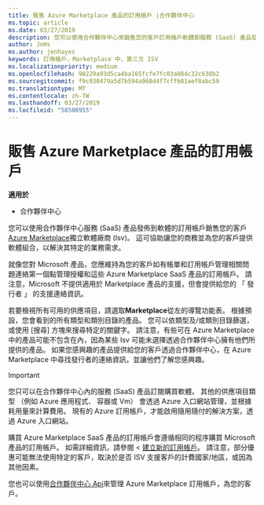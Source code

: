 ```yaml
---
title: 販售 Azure Marketplace 產品的訂用帳戶 |合作夥伴中心
ms.topic: article
ms.date: 03/27/2019
description: 您可以使用合作夥伴中心來銷售您的客戶訂用帳戶軟體即服務 (SaaS) 產品發佈至 Azure Marketplace，獨立軟體廠商 (Isv)。
author: JnHs
ms.author: jenhayes
keywords: 訂用帳戶，Marketplace 中，第三方 ISV
ms.localizationpriority: medium
ms.openlocfilehash: 98229a93d5ca4ba165fcfe7fc03a084c32c630b2
ms.sourcegitcommit: f9c930479a5d7b594a968d4f7cffb81aef8abc59
ms.translationtype: MT
ms.contentlocale: zh-TW
ms.lasthandoff: 03/27/2019
ms.locfileid: "58508955"
---
```

# <a name="sell-subscriptions-to-azure-marketplace-products"></a>販售 Azure Marketplace 產品的訂用帳戶

**適用於**

-  合作夥伴中心


您可以使用合作夥伴中心服務 (SaaS) 產品發佈到軟體的訂用帳戶銷售您的客戶[Azure Marketplace](https://azuremarketplace.microsoft.com/marketplace)獨立軟體廠商 (Isv)。 這可協助讓您的商務並為您的客戶提供軟體組合，以解決其特定的業務需求。 

就像您對 Microsoft 產品，您應維持為您的客戶如有帳單和訂用帳戶管理相關問題連絡第一個點管理授權和這些 Azure Marketplace SaaS 產品的訂用帳戶。 請注意，Microsoft 不提供適用於 Marketplace 產品的支援，但會提供給您的 「 發行者 」 的支援連絡資訊。

若要檢視所有可用的供應項目，請選取**Marketplace**從左的導覽功能表。 根據預設，您會看到的所有類型和類別目錄的產品。 您可以依類型及/或類別目錄篩選，或使用 [搜尋] 方塊來搜尋特定的關鍵字。 請注意，有些可在 Azure Marketplace 中的產品可能不包含在內，因為某些 Isv 可能未選擇透過合作夥伴中心擁有他們所提供的產品。 如果您感興趣的產品提供給您的客戶透過合作夥伴中心，在 Azure Marketplace 中尋找發行者的連絡資訊，並讓他們了解您感興趣。

> [!IMPORTANT]
> 您只可以在合作夥伴中心內的服務 (SaaS) 產品訂閱購買軟體。 其他的供應項目類型 （例如 Azure 應用程式、 容器或 Vm） 會透過 Azure 入口網站管理，並根據耗用量來計算費用。 現有的 Azure 訂用帳戶，才能啟用隨用隨付的解決方案，透過 Azure 入口網站。

購買 Azure Marketplace SaaS 產品的訂用帳戶會遵循相同的程序購買 Microsoft 產品的訂用帳戶。 如需詳細資訊，請參閱 <<c0> [ 建立新的訂用帳戶](create-a-new-subscription.md)。 請注意，部分優惠可能無法使用特定的客戶，取決於是否 ISV 支援客戶的計費國家/地區，或因為其他因素。

您也可以使用[合作夥伴中心 Api](https://docs.microsoft.com/en-us/partner-center/develop/)來管理 Azure Marketplace 訂用帳戶，為您的客戶。
